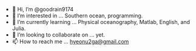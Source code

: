 - 👋 Hi, I’m @goodrain9174
- 👀 I’m interested in ... Southern ocean, programming.
- 🌱 I’m currently learning ... Physical oceanography, Matlab, English, and Julia. 
- 💞️ I’m looking to collaborate on ... yet.
- 📫 How to reach me ... hyeonu2ga@gmail.com

<!---
goodrain9174/goodrain9174 is a ✨ special ✨ repository because its `README.md` (this file) appears on your GitHub profile.
You can click the Preview link to take a look at your changes.
--->
